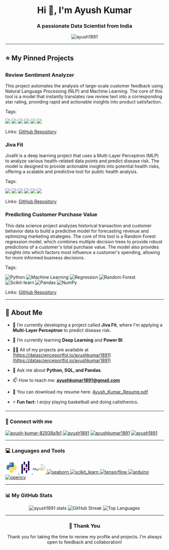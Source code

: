 <h1 align="center">Hi 👋, I'm Ayush Kumar</h1>
<h3 align="center">A passionate Data Scientist from India</h3>

<p align="center">
  <img src="https://komarev.com/ghpvc/?username=ayush1891&label=Profile%20views&color=0e75b6&style=flat" alt="ayush1891" />
</p>

---

## ⭐ My Pinned Projects

### Review Sentiment Analyzer

This project automates the analysis of large-scale customer feedback using Natural Language Processing (NLP) and Machine Learning. The core of this tool is a model that instantly translates raw review text into a corresponding star rating, providing rapid and actionable insights into product satisfaction.

Tags:

<p>
  <img src="https://img.shields.io/badge/Python-3776AB?style=for-the-badge&logo=python&logoColor=white" />
  <img src="https://img.shields.io/badge/Machine_Learning-FF5722?style=for-the-badge" />
  <img src="https://img.shields.io/badge/NLP-4285F4?style=for-the-badge&logo=nixos&logoColor=white" />
  <img src="https://img.shields.io/badge/Sentiment_Analysis-007ACC?style=for-the-badge&logo=kaggle&logoColor=white" />
  <img src="https://img.shields.io/badge/scikit--learn-F7931E?style=for-the-badge&logo=scikit-learn&logoColor=white" />
  <img src="https://img.shields.io/badge/Pandas-150458?style=for-the-badge&logo=pandas&logoColor=white" />
</p>

Links:
[GitHub Repository](https://github.com/Ayush1891/Review-Sentiment-Analyzer)

### Jiva Fit

Jivafit is a deep learning project that uses a Multi-Layer Perceptron (MLP) to analyze various health-related data points and predict disease risk. The model is designed to provide actionable insights into potential health risks, offering a scalable and predictive tool for public health analysis.

Tags:

<p>
  <img src="https://img.shields.io/badge/Python-3776AB?style=for-the-badge&logo=python&logoColor=white" />
  <img src="https://img.shields.io/badge/TensorFlow-FF6F00?style=for-the-badge&logo=tensorflow&logoColor=white" />
  <img src="https://img.shields.io/badge/Keras-D00000?style=for-the-badge&logo=keras&logoColor=white" />
  <img src="https://img.shields.io/badge/Deep_Learning-5E35B1?style=for-the-badge" />
  <img src="https://img.shields.io/badge/Machine_Learning-FF5722?style=for-the-badge" />
  <img src="https://img.shields.io/badge/Disease_Prediction-007ACC?style=for-the-badge" />
</p>

Links:
[GitHub Repository](https://github.com/Ayush1891/JivaFit)

### Predicting Customer Purchase Value

This data science project analyzes historical transaction and customer behavior data to build a predictive model for forecasting revenue and optimizing marketing strategies. The core of this tool is a Random Forest regression model, which combines multiple decision trees to provide robust predictions of a customer's total purchase value. The model also provides insights into which factors most influence a customer's spending, allowing for more informed business decisions.

Tags:

<p>
  <img src="https://img.shields.io/badge/Python-3776AB?style=for-the-badge&logo=python&logoColor=white" alt="Python" />
  <img src="https://img.shields.io/badge/Machine_Learning-FF5722?style=for-the-badge" alt="Machine Learning" />
  <img src="https://img.shields.io/badge/Regression-009688?style=for-the-badge" alt="Regression" />
  <img src="https://img.shields.io/badge/Random_Forest-2196F3?style=for-the-badge" alt="Random Forest" />
  <img src="https://img.shields.io/badge/scikit--learn-F7931E?style=for-the-badge&logo=scikit-learn&logoColor=white" alt="Scikit-learn" />
  <img src="https://img.shields.io/badge/Pandas-150458?style=for-the-badge&logo=pandas&logoColor=white" alt="Pandas" />
  <img src="https://img.shields.io/badge/Numpy-013243?style=for-the-badge&logo=numpy&logoColor=white" alt="NumPy" />
</p>

Links:
[GitHub Repository](https://github.com/Ayush1891/Purchase-Value-Prediction)

---

## 👤 About Me

- 🔭 I’m currently developing a project called **Jiva Fit**, where I'm applying a **Multi-Layer Perceptron** to predict disease risk.

- 🌱 I’m currently learning **Deep Learning** and **Power BI**.

- 👨‍💻 All of my projects are available at [https://datascienceportfol.io/ayushkumar1891](https://datascienceportfol.io/ayushkumar1891)

- 💬 Ask me about **Python, SQL, and Pandas**.

- 📫 How to reach me: **ayushkumar1891@gmail.com**

- 📄 You can download my resume here: [Ayush_Kumar_Resume.pdf](https://drive.google.com/file/d/1Lgl1_Z8In2WcKtisMWd59ARKS6yr-q_N/view?usp=sharing)

- ⚡ **Fun fact:** I enjoy playing basketball and doing calisthenics.

---
<h3 align="left">🤝 Connect with me</h3>
<p align="left">
<a href="https://linkedin.com/in/ayush4kr30/" target="_blank"><img align="center" src="https://raw.githubusercontent.com/rahuldkjain/github-profile-readme-generator/master/src/images/icons/Social/linked-in-alt.svg" alt="ayush-kumar-82938a1b1" height="30" width="40" /></a>
<a href="https://kaggle.com/ayush1891" target="_blank"><img align="center" src="https://raw.githubusercontent.com/rahuldkjain/github-profile-readme-generator/master/src/images/icons/Social/kaggle.svg" alt="ayush1891" height="30" width="40" /></a>
<a href="https://www.hackerrank.com/ayushkumar1891" target="_blank"><img align="center" src="https://raw.githubusercontent.com/rahuldkjain/github-profile-readme-generator/master/src/images/icons/Social/hackerrank.svg" alt="ayushkumar1891" height="30" width="40" /></a>
<a href="https://www.leetcode.com/ayush1891" target="_blank"><img align="center" src="https://raw.githubusercontent.com/rahuldkjain/github-profile-readme-generator/master/src/images/icons/Social/leet-code.svg" alt="ayush1891" height="30" width="40" /></a>
</p>

---

<h3 align="left">💻 Languages and Tools</h3>
<p align="left">
<a href="https://www.python.org" target="_blank" rel="noreferrer"> <img src="https://raw.githubusercontent.com/devicons/devicon/master/icons/python/python-original.svg" alt="python" width="40" height="40"/> </a>
<a href="https://pandas.pydata.org/" target="_blank" rel="noreferrer"> <img src="https://raw.githubusercontent.com/devicons/devicon/2ae2a900d2f041da66e950e4d48052658d850630/icons/pandas/pandas-original.svg" alt="pandas" width="40" height="40"/> </a>
<a href="https://www.mysql.com/" target="_blank" rel="noreferrer"> <img src="https://raw.githubusercontent.com/devicons/devicon/master/icons/mysql/mysql-original-wordmark.svg" alt="mysql" width="40" height="40"/> </a>
<a href="https://seaborn.pydata.org/" target="_blank" rel="noreferrer"> <img src="https://seaborn.pydata.org/_images/logo-mark-lightbg.svg" alt="seaborn" width="40" height="40"/> </a>
<a href="https://scikit-learn.org/" target="_blank" rel="noreferrer"> <img src="https://upload.wikimedia.org/wikipedia/commons/0/05/Scikit_learn_logo_small.svg" alt="scikit_learn" width="40" height="40"/> </a>
<a href="https://www.tensorflow.org" target="_blank" rel="noreferrer"> <img src="https://www.vectorlogo.zone/logos/tensorflow/tensorflow-icon.svg" alt="tensorflow" width="40" height="40"/> </a>
<a href="https://www.arduino.cc/" target="_blank" rel="noreferrer"> <img src="https://cdn.worldvectorlogo.com/logos/arduino-1.svg" alt="arduino" width="40" height="40"/> </a>
<a href="https://opencv.org/" target="_blank" rel="noreferrer"> <img src="https://www.vectorlogo.zone/logos/opencv/opencv-icon.svg" alt="opencv" width="40" height="40"/> </a>
</p>

---

<h3 align="left">📊 My GitHub Stats</h3>
<p align="center">
  <img src="https://github-readme-stats.vercel.app/api?username=ayush1891&show_icons=true&locale=en&theme=dark" alt="ayush1891 stats" />
  <img src="https://github-readme-streak-stats.herokuapp.com/?user=ayush1891&show_icons=true&locale=en&theme=dark" alt="GitHub Streak" />
  <img src="https://github-readme-stats.vercel.app/api/top-langs?username=ayush1891&show_icons=true&locale=en&layout=compact&theme=dark" alt="Top Languages" />
</p>

---

<h3 align="center">🙏 Thank You</h3>
<p align='center'>Thank you for taking the time to review my profile and projects. I'm always open to feedback and collaboration!</p>

